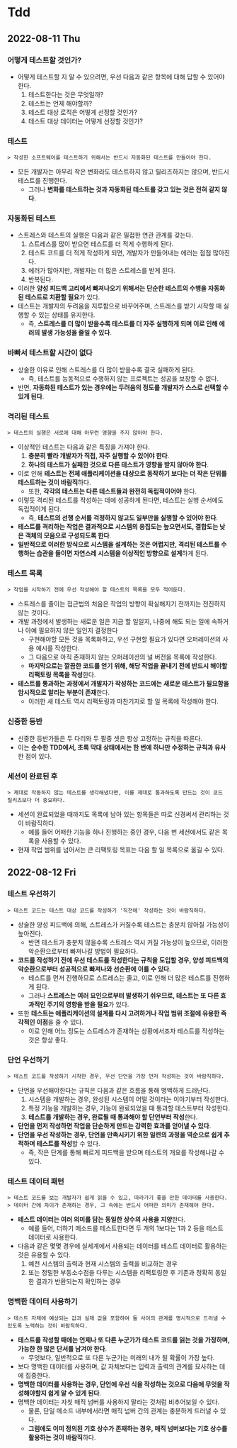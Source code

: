 # Tdd
## 2022-08-11 Thu
### 어떻게 테스트할 것인가?
* 어떻게 테스트할 지 알 수 있으려면, 우선 다음과 같은 항목에 대해 답할 수 있어야 한다.
  1. 테스트한다는 것은 무엇일까?
  2. 테스트는 언제 해야할까?
  3. 테스트 대상 로직은 어떻게 선정할 것인가?
  4. 테스트 대상 데이터는 어떻게 선정할 것인가?

### 테스트
```
> 작성한 소프트웨어를 테스트하기 위해서는 반드시 자동화된 테스트를 만들어야 한다.
```
* 모든 개발자는 아무리 작은 변화라도 테스트하지 않고 릴리즈하지는 않으며, 반드시 테스트를 진행한다.
  * 그러나 **변화를 테스트하는 것과 자동화된 테스트를 갖고 있는 것은 전혀 같지 않다**.

### 자동화된 테스트
* 스트레스와 테스트의 실행은 다음과 같은 밀접한 연관 관계를 갖는다.
  1. 스트레스를 많이 받으면 테스트를 더 적게 수행하게 된다.
  2. 테스트 코드를 더 적게 작성하게 되면, 개발자가 만들어내는 에러는 점점 많아진다.
  3. 에러가 많아지만, 개발자는 더 많은 스트레스를 받게 된다.
  4. 반복된다.
* 이러한 **양성 피드백 고리에서 빠져나오기 위해서는 단순한 테스트의 수행을 자동화된 테스트로 치환할 필요**가 있다.
* 테스트는 개발자의 두려움을 지루함으로 바꾸어주며, 스트레스를 받기 시작할 때 실행할 수 있는 상태를 유지한다.
  * 즉, **스트레스를 더 많이 받을수록 테스트를 더 자주 실행하게 되며 이로 인해 에러의 발생 가능성을 줄일 수 있다**.

### 바빠서 테스트할 시간이 없다
* 상술한 이유로 인해 스트레스를 더 많이 받을수록 결국 실패하게 된다.
  * 즉, 테스트를 능동적으로 수행하지 않는 프로젝트는 성공을 보장할 수 없다.
* 반면, **자동화된 테스트가 있는 경우에는 두려움의 정도를 개발자가 스스로 선택할 수 있게 된다**.

### 격리된 테스트
```
> 테스트의 실행은 서로에 대해 아무런 영향을 주지 않아야 한다.
```
* 이상적인 테스트는 다음과 같은 특징을 가져야 한다.
  1. **충분히 빨라 개발자가 직접, 자주 실행할 수 있어야 한다**.
  2. **하나의 테스트가 실패한 것으로 다른 테스트가 영향을 받지 않아야 한다**.
* 이로 인해 **테스트는 전체 애플리케이션을 대상으로 동작하기 보다는 더 작은 단위를 테스트하는 것이 바람직**하다.
  * 또한, **각각의 테스트는 다른 테스트들과 완전히 독립적이어야** 한다.
* 이렇듯 격리된 테스트를 작성하는 데에 성공하게 된다면, 테스트는 실행 순서에도 독립적이게 된다.
  * 즉, **테스트의 선행 순서를 걱정하지 않고도 일부만을 실행할 수 있어야 한다**.
* **테스트를 격리하는 작업은 결과적으로 시스템의 응집도는 높으면서도, 결합도는 낮은 객체의 모음으로 구성되도록 한다**. 
* **일반적으로 이러한 방식으로 시스템을 설계하는 것은 어렵지만, 격리된 테스트를 수행하는 습관을 들이면 자연스레 시스템을 이상적인 방향으로 설계**하게 된다.

### 테스트 목록
```
> 작업을 시작하기 전에 우선 작성해야 할 테스트의 목록을 모두 적어둔다.
```
* 스트레스를 줄이는 접근법의 처음은 작업의 방향이 확실해지기 전까지는 전진하지 않는 것이다.
* 개발 과정에서 발생하는 새로운 일은 지금 할 일일지, 나중에 해도 되는 일에 속하거나 아예 필요하지 않은 일인지 결정한다
  * 구현해야할 모든 것을 목록화하고, 우선 구현할 필요가 있다면 오퍼레이션의 사용 예시를 작성한다.
  * 그 다음으로 아직 존재하지 않는 오퍼레이션의 널 버전을 목록에 작성한다.
  * **마지막으로는 깔끔한 코드를 얻기 위해, 해당 작업을 끝내기 전에 반드시 해야할 리팩토링 목록을 작성**한다.
* **테스트를 통과하는 과정에서 개발자가 작성하는 코드에는 새로운 테스트가 필요함을 암시적으로 알리는 부분이 존재**한다.
  * 이러한 새 테스트 역시 리팩토링과 마찬기지로 할 일 목록에 작성해야 한다.

### 신중한 등반
* 신중한 등반가들은 두 다리와 두 팔중 셋은 항상 고정하는 규칙을 따른다.
* 이는 **순수한 TDD에서, 초록 막대 상태에서는 한 번에 하나만 수정하는 규칙과 유사**한 점이 있다.

### 세션이 완료된 후
```
> 제대로 작동하지 않는 테스트를 생각해냈다면, 이를 제대로 통과하도록 만드는 것이 코드 릴리즈보다 더 중요하다.
```
* 세션이 완료되었을 때까지도 목록에 남아 있는 항목들은 따로 신경써서 관리하는 것이 바람직하다.
  * 예를 들어 어떠한 기능을 하나 진행하는 중인 경우, 다음 번 세션에서도 같은 목록을 사용할 수 있다.
* 현재 작업 범위를 넘어서는 큰 리팩토링 목표는 다음 할 일 목록으로 옮길 수 있다.

## 2022-08-12 Fri
### 테스트 우선하기
```
> 테스트 코드는 테스트 대상 코드를 작성하기 '직전에' 작성하는 것이 바람직하다.
```
* 상술한 양성 피드백에 의해, 스트레스가 커질수록 테스트는 충분치 않아질 가능성이 높아진다.
  * 반면 테스트가 충분치 않을수록 스트레스 역시 커질 가능성이 높으므로, 이러한 악순환으로부터 빠져나갈 방법이 필요하다.
* **코드를 작성하기 전에 우선 테스트를 작성한다는 규칙을 도입할 경우, 양성 피드백의 악순환으로부터 성공적으로 빠져나와 선순환에 이를 수 있다**.
  * 테스트를 먼저 진행하므로 스트레스는 줄고, 이로 인해 더 많은 테스트를 진행하게 된다.
  * 그러나 **스트레스는 여러 요인으로부터 발생하기 쉬우므로, 테스트는 또 다른 효과적인 주기의 영향을 받을 필요**가 있다. 
* 또한 **테스트는 애플리케이션의 설계를 다시 고려하거나 작업 범위 조절에 유용한 즉각적인 이점**을 줄 수 있다. 
  * 이로 인해 어느 정도는 스트레스가 존재하는 상황에서조차 테스트를 작성하는 것은 항상 좋다.

### 단언 우선하기
```
> 테스트 코드를 작성하기 시작한 경우, 우선 단언을 가장 먼저 작성하는 것이 바람직하다.
```
* 단언을 우선해야한다는 규칙은 다음과 같은 흐름을 통해 명백하게 드러난다.
  1. 시스템을 개발하는 경우, 완성된 시스템이 어떨 것이라는 이야기부터 작성한다.
  2. 특정 기능을 개발하는 경우, 기능이 완료되었을 때 통과할 테스트부터 작성한다.
  3. **테스트를 개발하는 경우, 완료될 때 통과해야 할 단언부터 작성**한다.
* **단언을 먼저 작성하면 작업을 단순하게 만드는 강력한 효과를 얻어낼 수 있다**.
* **단언을 우선 작성하는 경우, 단언을 만족시키기 위한 일련의 과정을 역순으로 쉽게 추적하며 테스트를 작성**할 수 있다.
  * 즉, 작은 단계를 통해 빠르게 피드백을 받으며 테스트의 개요를 작성해나갈 수 있다.

### 테스트 데이터 패턴
```
> 테스트 코드를 보는 개발자가 쉽게 읽을 수 있고, 따라가기 좋을 만한 데이터를 사용한다.
> 데이터 간에 차이가 존재하는 경우, 그 속에는 반드시 어떠한 의미가 존재해야 한다.
```
* **테스트 데이터는 여러 의미를 담는 동일한 상수의 사용을 지양**한다.
  * 예를 들어, 더하기 메소드를 테스트한다면 두 개의 1보다는 1과 2 등을 테스트 데이터로 사용한다.
* 다음과 같은 몇몇 경우에 실세계에서 사용되는 데이터를 테스트 데이터로 활용하는 것은 유용할 수 있다.
  1. 예전 시스템의 출력과 현재 시스템의 출력을 비교하는 경우
  2. 또는 정밀한 부동소수점을 다루는 시스템을 리팩토링한 후 기존과 정확히 동일한 결과가 반환되는지 확인하는 경우

### 명백한 데이터 사용하기
```
> 테스트 자체에 예상되는 값과 실제 값을 포함하여 둘 사이의 관계를 명시적으로 드러낼 수 있도록 노력하는 것이 바람직하다.
```
* **테스트를 작성할 때에는 언제나 또 다른 누군가가 테스트 코드를 읽는 것을 가정하며, 가능한 한 많은 단서를 남겨야 한다**.
  * 무엇보다, 일반적으로 또 다른 누군가는 미래의 내가 될 확률이 가장 높다.
* 보다 명백한 데이터를 사용하며, 값 자체보다는 입력과 출력의 관계를 묘사하는 데에 집중한다.
* **명백한 데이터를 사용하는 경우, 단언에 우선 식을 작성하는 것으로 다음에 무엇을 작성해야할지 쉽게 알 수 있게 된다**.
* 명백한 데이터는 자칫 매직 넘버를 사용하지 말라는 것처럼 비추어보일 수 있다.
  * 물론, 단일 메소드 내부에서라면 매직 넘버 간의 관계는 충분하게 드러낼 수 있다.
  * **그럼에도 이미 정의된 기호 상수가 존재하는 경우, 매직 넘버보다는 기호 상수를 활용하는 것이 바람직**하다.